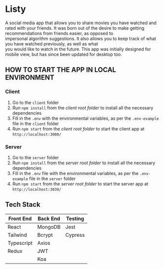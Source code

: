 # Listy

A social media app that allows you to share movies you have watched and rated with your friends.
It was born out of the desire to make getting recommendations from friends easier, as opposed to <br>impersonal algorithm suggestions. It also allows you to keep track of what you have watched previously, as well as what<br> you would like to watch in the future. This app was initially designed for mobile view, but has since been updated for desktop too. 

## HOW TO START THE APP IN LOCAL ENVIRONMENT
### Client
1. Go to the ``client`` folder
2. Run ``npm install`` from the *client root folder* to install all the necessary dependencies
3. Fill in the ``.env`` with the environmental variables, as per the ``.env-example`` file in the ``client`` folder
4. Run ``npm start`` from the *client root folder* to start the client app at ``http://localhost:3000/``

### Server
1. Go to the ``server`` folder 
2. Run ``npm install`` from the *server root folder* to install all the necessary dependencies
3. Fill in the ``.env`` file with the environmental variables, as per the ``.env-example`` file in the ``server`` folder
4. Run ``npm start`` from the *server root folder* to start the server app at ``http://localhost:3030/``

## Tech Stack

| Front End     | Back End      |     Testing   |
| ------------- | ------------- | ------------- |
| React         | MongoDB       |    Jest       |
| Tailwind      | Bcrypt        |   Cypress     |
| Typescript    |    Axios      |               |   
| Redux         |     JWT       |
|               | Koa           |
